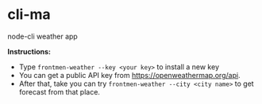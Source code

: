 # cli-ma
node-cli weather app

**Instructions:**
 - Type `frontmen-weather --key <your key>` to install a new key
 - You can get a public API key from https://openweathermap.org/api.
 - After that, take you can try `frontmen-weather --city <city name>` to get forecast from that place.
